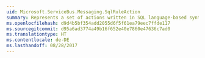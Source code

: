 ```yaml
---
uid: Microsoft.ServiceBus.Messaging.SqlRuleAction
summary: Represents a set of actions written in SQL language-based syntax that is performed against a [BrokeredMessage](https://docs.microsoft.com/dotnet/api/microsoft.servicebus.messaging.brokeredmessage). For information about SQLRuleAction syntax, see [SQLRuleAction syntax](https://docs.microsoft.com/azure/service-bus-messaging/service-bus-messaging-sql-rule-action).
ms.openlocfilehash: d9d4b5bf354add2055d6f5f61ea79eec7ffde117
ms.sourcegitcommit: d95a6ad3774a49b16f652e40e7860e47636c7ad0
ms.translationtype: HT
ms.contentlocale: de-DE
ms.lasthandoff: 08/28/2017
---
```

